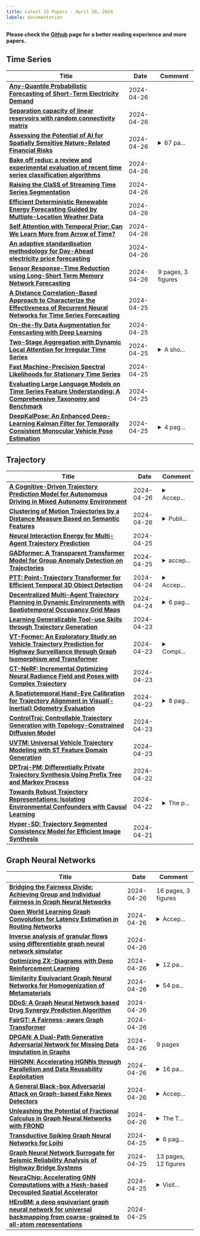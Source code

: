 ```yaml
---
title: Latest 15 Papers - April 30, 2024
labels: documentation
---
```

**Please check the [Github](https://github.com/zezhishao/MTS_Daily_ArXiv) page for a better reading experience and more papers.**

## Time Series
| **Title** | **Date** | **Comment** |
| --- | --- | --- |
| **[Any-Quantile Probabilistic Forecasting of Short-Term Electricity Demand](http://arxiv.org/abs/2404.17451v1)** | 2024-04-26 |  |
| **[Separation capacity of linear reservoirs with random connectivity matrix](http://arxiv.org/abs/2404.17429v1)** | 2024-04-26 |  |
| **[Assessing the Potential of AI for Spatially Sensitive Nature-Related Financial Risks](http://arxiv.org/abs/2404.17369v1)** | 2024-04-26 | <details><summary>67 pa...</summary><p>67 pages, 10 figures, UKRI (NERC) Integrated Finance and Biodiversity for a Nature Positive Future Programme</p></details> |
| **[Bake off redux: a review and experimental evaluation of recent time series classification algorithms](http://arxiv.org/abs/2304.13029v2)** | 2024-04-26 |  |
| **[Raising the ClaSS of Streaming Time Series Segmentation](http://arxiv.org/abs/2310.20431v3)** | 2024-04-26 |  |
| **[Efficient Deterministic Renewable Energy Forecasting Guided by Multiple-Location Weather Data](http://arxiv.org/abs/2404.17276v1)** | 2024-04-26 |  |
| **[Self Attention with Temporal Prior: Can We Learn More from Arrow of Time?](http://arxiv.org/abs/2310.18932v2)** | 2024-04-26 |  |
| **[An adaptive standardisation methodology for Day-Ahead electricity price forecasting](http://arxiv.org/abs/2311.02610v3)** | 2024-04-26 |  |
| **[Sensor Response-Time Reduction using Long-Short Term Memory Network Forecasting](http://arxiv.org/abs/2404.17144v1)** | 2024-04-26 | 9 pages, 3 figures |
| **[A Distance Correlation-Based Approach to Characterize the Effectiveness of Recurrent Neural Networks for Time Series Forecasting](http://arxiv.org/abs/2307.15830v2)** | 2024-04-25 |  |
| **[On-the-fly Data Augmentation for Forecasting with Deep Learning](http://arxiv.org/abs/2404.16918v1)** | 2024-04-25 |  |
| **[Two-Stage Aggregation with Dynamic Local Attention for Irregular Time Series](http://arxiv.org/abs/2311.07744v2)** | 2024-04-25 | <details><summary>A sho...</summary><p>A short version of this paper has been accepted for presentation at the Findings of Machine Learning for Health (ML4H) 2023 conference</p></details> |
| **[Fast Machine-Precision Spectral Likelihoods for Stationary Time Series](http://arxiv.org/abs/2404.16583v1)** | 2024-04-25 |  |
| **[Evaluating Large Language Models on Time Series Feature Understanding: A Comprehensive Taxonomy and Benchmark](http://arxiv.org/abs/2404.16563v1)** | 2024-04-25 |  |
| **[DeepKalPose: An Enhanced Deep-Learning Kalman Filter for Temporally Consistent Monocular Vehicle Pose Estimation](http://arxiv.org/abs/2404.16558v1)** | 2024-04-25 | <details><summary>4 pag...</summary><p>4 pages, 3 Figures, published to IET Electronic Letters</p></details> |

## Trajectory
| **Title** | **Date** | **Comment** |
| --- | --- | --- |
| **[A Cognitive-Driven Trajectory Prediction Model for Autonomous Driving in Mixed Autonomy Environment](http://arxiv.org/abs/2404.17520v1)** | 2024-04-26 | <details><summary>Accep...</summary><p>Accepted by IJCAI 2024</p></details> |
| **[Clustering of Motion Trajectories by a Distance Measure Based on Semantic Features](http://arxiv.org/abs/2404.17269v1)** | 2024-04-26 | <details><summary>Publi...</summary><p>Published in: 2023 IEEE-RAS 22nd International Conference on Humanoid Robots (Humanoids). Code available at: https://github.com/cztuda/semantic-feature-clustering</p></details> |
| **[Neural Interaction Energy for Multi-Agent Trajectory Prediction](http://arxiv.org/abs/2404.16579v1)** | 2024-04-25 |  |
| **[GADformer: A Transparent Transformer Model for Group Anomaly Detection on Trajectories](http://arxiv.org/abs/2303.09841v2)** | 2024-04-25 | <details><summary>accep...</summary><p>accepted at International Joint Conference on Neural Networks (IJCNN) 2024, Yokohama, Japan</p></details> |
| **[PTT: Point-Trajectory Transformer for Efficient Temporal 3D Object Detection](http://arxiv.org/abs/2312.08371v2)** | 2024-04-24 | <details><summary>Accep...</summary><p>Accepted to CVPR 2024. Project page: https://github.com/kuanchihhuang/PTT</p></details> |
| **[Decentralized Multi-Agent Trajectory Planning in Dynamic Environments with Spatiotemporal Occupancy Grid Maps](http://arxiv.org/abs/2404.15602v1)** | 2024-04-24 | <details><summary>6 pag...</summary><p>6 pages, 6 figures, accepted to the 2024 IEEE International Conference on Robotics and Automation (ICRA2024)</p></details> |
| **[Learning Generalizable Tool-use Skills through Trajectory Generation](http://arxiv.org/abs/2310.00156v4)** | 2024-04-23 |  |
| **[VT-Former: An Exploratory Study on Vehicle Trajectory Prediction for Highway Surveillance through Graph Isomorphism and Transformer](http://arxiv.org/abs/2311.06623v4)** | 2024-04-23 | <details><summary>Compl...</summary><p>Completely updated based on the reviews received for the paper</p></details> |
| **[CT-NeRF: Incremental Optimizing Neural Radiance Field and Poses with Complex Trajectory](http://arxiv.org/abs/2404.13896v2)** | 2024-04-23 |  |
| **[A Spatiotemporal Hand-Eye Calibration for Trajectory Alignment in Visual(-Inertial) Odometry Evaluation](http://arxiv.org/abs/2404.14894v1)** | 2024-04-23 | <details><summary>8 pag...</summary><p>8 pages, 9 figures, 2 tables</p></details> |
| **[ControlTraj: Controllable Trajectory Generation with Topology-Constrained Diffusion Model](http://arxiv.org/abs/2404.15380v1)** | 2024-04-23 |  |
| **[UVTM: Universal Vehicle Trajectory Modeling with ST Feature Domain Generation](http://arxiv.org/abs/2402.07232v3)** | 2024-04-23 |  |
| **[DPTraj-PM: Differentially Private Trajectory Synthesis Using Prefix Tree and Markov Process](http://arxiv.org/abs/2404.14106v1)** | 2024-04-22 |  |
| **[Towards Robust Trajectory Representations: Isolating Environmental Confounders with Causal Learning](http://arxiv.org/abs/2404.14073v1)** | 2024-04-22 | <details><summary>The p...</summary><p>The paper has been accepted by IJCAI 2024</p></details> |
| **[Hyper-SD: Trajectory Segmented Consistency Model for Efficient Image Synthesis](http://arxiv.org/abs/2404.13686v1)** | 2024-04-21 |  |

## Graph Neural Networks
| **Title** | **Date** | **Comment** |
| --- | --- | --- |
| **[Bridging the Fairness Divide: Achieving Group and Individual Fairness in Graph Neural Networks](http://arxiv.org/abs/2404.17511v1)** | 2024-04-26 | 16 pages, 3 figures |
| **[Open World Learning Graph Convolution for Latency Estimation in Routing Networks](http://arxiv.org/abs/2207.14643v2)** | 2024-04-26 | <details><summary>Accep...</summary><p>Accepted in IJCNN 2022</p></details> |
| **[Inverse analysis of granular flows using differentiable graph neural network simulator](http://arxiv.org/abs/2401.13695v3)** | 2024-04-26 |  |
| **[Optimizing ZX-Diagrams with Deep Reinforcement Learning](http://arxiv.org/abs/2311.18588v2)** | 2024-04-26 | <details><summary>12 pa...</summary><p>12 pages, 7 figures - Revision on 26.04.2024: Fixed bug in training algorithm to give quantitatively better results (qualitative results unchanged)</p></details> |
| **[Similarity Equivariant Graph Neural Networks for Homogenization of Metamaterials](http://arxiv.org/abs/2404.17365v1)** | 2024-04-26 | <details><summary>54 pa...</summary><p>54 pages, 20 figures submitted to CMAME (Computer Methods in Applied Mechanics and Engineering)</p></details> |
| **[DDoS: A Graph Neural Network based Drug Synergy Prediction Algorithm](http://arxiv.org/abs/2210.00802v3)** | 2024-04-26 |  |
| **[FairGT: A Fairness-aware Graph Transformer](http://arxiv.org/abs/2404.17169v1)** | 2024-04-26 |  |
| **[DPGAN: A Dual-Path Generative Adversarial Network for Missing Data Imputation in Graphs](http://arxiv.org/abs/2404.17164v1)** | 2024-04-26 | 9 pages |
| **[HiHGNN: Accelerating HGNNs through Parallelism and Data Reusability Exploitation](http://arxiv.org/abs/2307.12765v2)** | 2024-04-26 | <details><summary>16 pa...</summary><p>16 pages, 17 figures; To appear in IEEE TPDS 2024</p></details> |
| **[A General Black-box Adversarial Attack on Graph-based Fake News Detectors](http://arxiv.org/abs/2404.15744v2)** | 2024-04-26 | <details><summary>Accep...</summary><p>Accepted by IJCAI2024</p></details> |
| **[Unleashing the Potential of Fractional Calculus in Graph Neural Networks with FROND](http://arxiv.org/abs/2404.17099v1)** | 2024-04-26 | <details><summary>The T...</summary><p>The Twelfth International Conference on Learning Representations</p></details> |
| **[Transductive Spiking Graph Neural Networks for Loihi](http://arxiv.org/abs/2404.17048v1)** | 2024-04-25 | <details><summary>6 pag...</summary><p>6 pages, 4 figures, 3 tables</p></details> |
| **[Graph Neural Network Surrogate for Seismic Reliability Analysis of Highway Bridge Systems](http://arxiv.org/abs/2210.06404v2)** | 2024-04-25 | 13 pages, 12 figures |
| **[NeuraChip: Accelerating GNN Computations with a Hash-based Decoupled Spatial Accelerator](http://arxiv.org/abs/2404.15510v2)** | 2024-04-25 | <details><summary>Visit...</summary><p>Visit https://neurachip.us for WebGUI based simulations</p></details> |
| **[HEroBM: a deep equivariant graph neural network for universal backmapping from coarse-grained to all-atom representations](http://arxiv.org/abs/2404.16911v1)** | 2024-04-25 |  |

